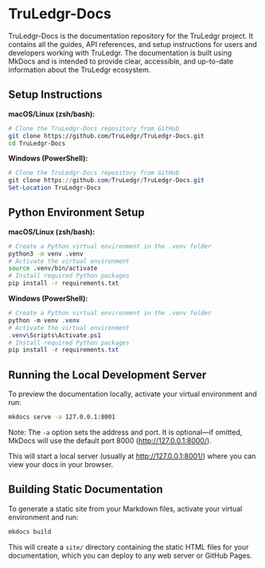 # TruLedgr-Docs

TruLedgr-Docs is the documentation repository for the TruLedgr project. It contains all the guides, API references, and setup instructions for users and developers working with TruLedgr. The documentation is built using MkDocs and is intended to provide clear, accessible, and up-to-date information about the TruLedgr ecosystem.


## Setup Instructions

**macOS/Linux (zsh/bash):**
```sh
# Clone the TruLedgr-Docs repository from GitHub
git clone https://github.com/TruLedgr/TruLedgr-Docs.git
cd TruLedgr-Docs
```

**Windows (PowerShell):**
```powershell
# Clone the TruLedgr-Docs repository from GitHub
git clone https://github.com/TruLedgr/TruLedgr-Docs.git
Set-Location TruLedgr-Docs
```

## Python Environment Setup

**macOS/Linux (zsh/bash):**
```sh
# Create a Python virtual environment in the .venv folder
python3 -m venv .venv
# Activate the virtual environment
source .venv/bin/activate
# Install required Python packages
pip install -r requirements.txt
```

**Windows (PowerShell):**
```powershell
# Create a Python virtual environment in the .venv folder
python -m venv .venv
# Activate the virtual environment
.venv\Scripts\Activate.ps1
# Install required Python packages
pip install -r requirements.txt
```

## Running the Local Development Server

To preview the documentation locally, activate your virtual environment and run:

```sh
mkdocs serve -a 127.0.0.1:8001
```

Note: The `-a` option sets the address and port. It is optional—if omitted, MkDocs will use the default port 8000 (http://127.0.0.1:8000/).

This will start a local server (usually at http://127.0.0.1:8001/) where you can view your docs in your browser.

## Building Static Documentation

To generate a static site from your Markdown files, activate your virtual environment and run:

```sh
mkdocs build
```

This will create a `site/` directory containing the static HTML files for your documentation, which you can deploy to any web server or GitHub Pages.